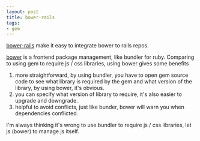 ```yaml
---
layout: post
title: bower-rails
tags:
- gem
---
```


[bower-rails][1] make it easy to integrate bower to rails repos.

[bower][2] is a frontend package management, like bundler for ruby.
Comparing to using gem to require js / css libraries, using bower gives
some benefits

1. more straightforward, by using bundler, you have to open gem source
code to see what library is required by the gem and what version of the
library, by using bower, it's obvious.
2. you can specify what version of library to require, it's also easier
to upgrade and downgrade.
3. helpful to avoid conflicts, just like bunder, bower will warn you
when dependencies conflicted.

I'm always thinking it's wrong to use bundler to require js / css
libraries, let js (bower) to manage js itself.


[1]: https://github.com/42dev/bower-rails
[2]: https://github.com/bower/bower
